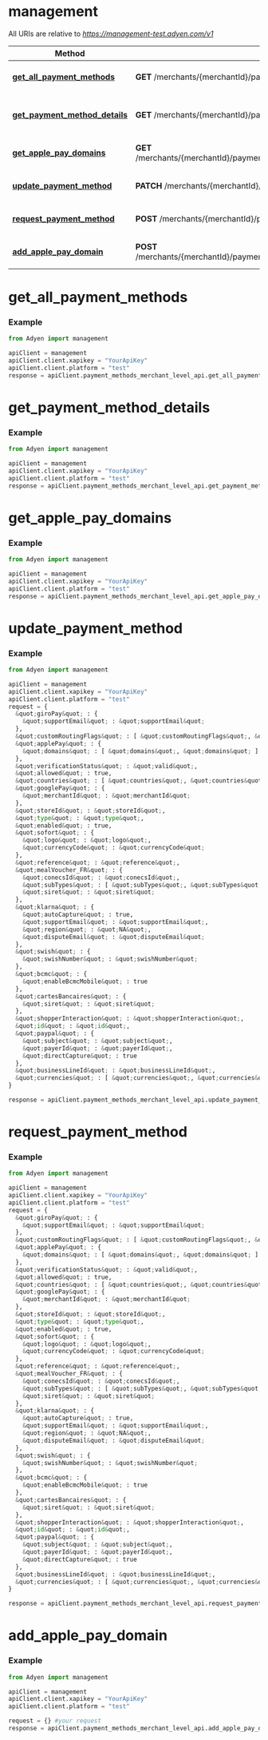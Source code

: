 # management

All URIs are relative to *https://management-test.adyen.com/v1*

Method | HTTP request | Description
------------- | ------------- | -------------
[**get_all_payment_methods**](PaymentMethodsMerchantLevelApi.md#get_all_payment_methods) | **GET** /merchants/{merchantId}/paymentMethodSettings | Get all payment methods
[**get_payment_method_details**](PaymentMethodsMerchantLevelApi.md#get_payment_method_details) | **GET** /merchants/{merchantId}/paymentMethodSettings/{paymentMethodId} | Get payment method details
[**get_apple_pay_domains**](PaymentMethodsMerchantLevelApi.md#get_apple_pay_domains) | **GET** /merchants/{merchantId}/paymentMethodSettings/{paymentMethodId}/getApplePayDomains | Get Apple Pay domains
[**update_payment_method**](PaymentMethodsMerchantLevelApi.md#update_payment_method) | **PATCH** /merchants/{merchantId}/paymentMethodSettings/{paymentMethodId} | Update a payment method
[**request_payment_method**](PaymentMethodsMerchantLevelApi.md#request_payment_method) | **POST** /merchants/{merchantId}/paymentMethodSettings | Request a payment method
[**add_apple_pay_domain**](PaymentMethodsMerchantLevelApi.md#add_apple_pay_domain) | **POST** /merchants/{merchantId}/paymentMethodSettings/{paymentMethodId}/addApplePayDomains | Add an Apple Pay domain




# get_all_payment_methods
### Example

```python
from Adyen import management

apiClient = management
apiClient.client.xapikey = "YourApiKey"
apiClient.client.platform = "test"
response = apiClient.payment_methods_merchant_level_api.get_all_payment_methods()

```




# get_payment_method_details
### Example

```python
from Adyen import management

apiClient = management
apiClient.client.xapikey = "YourApiKey"
apiClient.client.platform = "test"
response = apiClient.payment_methods_merchant_level_api.get_payment_method_details()

```




# get_apple_pay_domains
### Example

```python
from Adyen import management

apiClient = management
apiClient.client.xapikey = "YourApiKey"
apiClient.client.platform = "test"
response = apiClient.payment_methods_merchant_level_api.get_apple_pay_domains()

```




# update_payment_method
### Example

```python
from Adyen import management

apiClient = management
apiClient.client.xapikey = "YourApiKey"
apiClient.client.platform = "test"
request = {
  &quot;giroPay&quot; : {
    &quot;supportEmail&quot; : &quot;supportEmail&quot;
  },
  &quot;customRoutingFlags&quot; : [ &quot;customRoutingFlags&quot;, &quot;customRoutingFlags&quot; ],
  &quot;applePay&quot; : {
    &quot;domains&quot; : [ &quot;domains&quot;, &quot;domains&quot; ]
  },
  &quot;verificationStatus&quot; : &quot;valid&quot;,
  &quot;allowed&quot; : true,
  &quot;countries&quot; : [ &quot;countries&quot;, &quot;countries&quot; ],
  &quot;googlePay&quot; : {
    &quot;merchantId&quot; : &quot;merchantId&quot;
  },
  &quot;storeId&quot; : &quot;storeId&quot;,
  &quot;type&quot; : &quot;type&quot;,
  &quot;enabled&quot; : true,
  &quot;sofort&quot; : {
    &quot;logo&quot; : &quot;logo&quot;,
    &quot;currencyCode&quot; : &quot;currencyCode&quot;
  },
  &quot;reference&quot; : &quot;reference&quot;,
  &quot;mealVoucher_FR&quot; : {
    &quot;conecsId&quot; : &quot;conecsId&quot;,
    &quot;subTypes&quot; : [ &quot;subTypes&quot;, &quot;subTypes&quot; ],
    &quot;siret&quot; : &quot;siret&quot;
  },
  &quot;klarna&quot; : {
    &quot;autoCapture&quot; : true,
    &quot;supportEmail&quot; : &quot;supportEmail&quot;,
    &quot;region&quot; : &quot;NA&quot;,
    &quot;disputeEmail&quot; : &quot;disputeEmail&quot;
  },
  &quot;swish&quot; : {
    &quot;swishNumber&quot; : &quot;swishNumber&quot;
  },
  &quot;bcmc&quot; : {
    &quot;enableBcmcMobile&quot; : true
  },
  &quot;cartesBancaires&quot; : {
    &quot;siret&quot; : &quot;siret&quot;
  },
  &quot;shopperInteraction&quot; : &quot;shopperInteraction&quot;,
  &quot;id&quot; : &quot;id&quot;,
  &quot;paypal&quot; : {
    &quot;subject&quot; : &quot;subject&quot;,
    &quot;payerId&quot; : &quot;payerId&quot;,
    &quot;directCapture&quot; : true
  },
  &quot;businessLineId&quot; : &quot;businessLineId&quot;,
  &quot;currencies&quot; : [ &quot;currencies&quot;, &quot;currencies&quot; ]
}

response = apiClient.payment_methods_merchant_level_api.update_payment_method(request)

```




# request_payment_method
### Example

```python
from Adyen import management

apiClient = management
apiClient.client.xapikey = "YourApiKey"
apiClient.client.platform = "test"
request = {
  &quot;giroPay&quot; : {
    &quot;supportEmail&quot; : &quot;supportEmail&quot;
  },
  &quot;customRoutingFlags&quot; : [ &quot;customRoutingFlags&quot;, &quot;customRoutingFlags&quot; ],
  &quot;applePay&quot; : {
    &quot;domains&quot; : [ &quot;domains&quot;, &quot;domains&quot; ]
  },
  &quot;verificationStatus&quot; : &quot;valid&quot;,
  &quot;allowed&quot; : true,
  &quot;countries&quot; : [ &quot;countries&quot;, &quot;countries&quot; ],
  &quot;googlePay&quot; : {
    &quot;merchantId&quot; : &quot;merchantId&quot;
  },
  &quot;storeId&quot; : &quot;storeId&quot;,
  &quot;type&quot; : &quot;type&quot;,
  &quot;enabled&quot; : true,
  &quot;sofort&quot; : {
    &quot;logo&quot; : &quot;logo&quot;,
    &quot;currencyCode&quot; : &quot;currencyCode&quot;
  },
  &quot;reference&quot; : &quot;reference&quot;,
  &quot;mealVoucher_FR&quot; : {
    &quot;conecsId&quot; : &quot;conecsId&quot;,
    &quot;subTypes&quot; : [ &quot;subTypes&quot;, &quot;subTypes&quot; ],
    &quot;siret&quot; : &quot;siret&quot;
  },
  &quot;klarna&quot; : {
    &quot;autoCapture&quot; : true,
    &quot;supportEmail&quot; : &quot;supportEmail&quot;,
    &quot;region&quot; : &quot;NA&quot;,
    &quot;disputeEmail&quot; : &quot;disputeEmail&quot;
  },
  &quot;swish&quot; : {
    &quot;swishNumber&quot; : &quot;swishNumber&quot;
  },
  &quot;bcmc&quot; : {
    &quot;enableBcmcMobile&quot; : true
  },
  &quot;cartesBancaires&quot; : {
    &quot;siret&quot; : &quot;siret&quot;
  },
  &quot;shopperInteraction&quot; : &quot;shopperInteraction&quot;,
  &quot;id&quot; : &quot;id&quot;,
  &quot;paypal&quot; : {
    &quot;subject&quot; : &quot;subject&quot;,
    &quot;payerId&quot; : &quot;payerId&quot;,
    &quot;directCapture&quot; : true
  },
  &quot;businessLineId&quot; : &quot;businessLineId&quot;,
  &quot;currencies&quot; : [ &quot;currencies&quot;, &quot;currencies&quot; ]
}

response = apiClient.payment_methods_merchant_level_api.request_payment_method(request)

```




# add_apple_pay_domain
### Example

```python
from Adyen import management

apiClient = management
apiClient.client.xapikey = "YourApiKey"
apiClient.client.platform = "test"

request = {} #your request
response = apiClient.payment_methods_merchant_level_api.add_apple_pay_domain(request)

```


